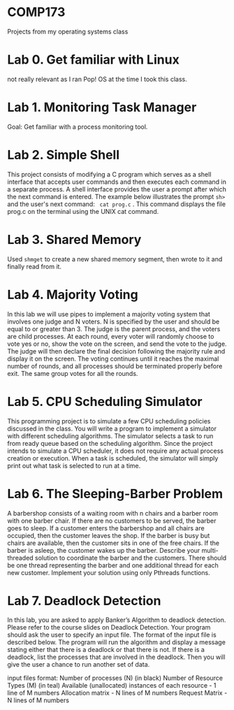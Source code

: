 # COMP173
Projects from my operating systems class

# Lab 0. Get familiar with Linux
 
not really relevant as I ran Pop! OS at the time I took this class.

# Lab 1. Monitoring Task Manager

Goal: Get familiar with a process monitoring tool. 

# Lab 2. Simple Shell

This project consists of modifying a C program which serves as a shell interface that accepts user 
commands and then executes each command in a separate process. A shell interface provides the 
user  a  prompt  after  which  the  next  command  is  entered.  The  example  below  illustrates  the 
prompt  ```sh>```   and  the  user's  next  command:  ``` cat prog.c``` .  This  command  displays  the  file 
prog.c on the terminal using the UNIX cat command.  

# Lab 3. Shared Memory

Used ```shmget``` to create a new shared memory segment, then wrote to it and finally read from it.

# Lab 4. Majority Voting

In this lab we will use pipes to implement a majority voting system that involves one judge and 
N  voters.  N  is  specified  by  the  user  and  should  be  equal  to  or  greater  than  3.  The  judge  is  the 
parent  process,  and  the  voters  are  child  processes.  At  each  round,  every  voter  will  randomly 
choose to vote yes or no, show the vote on the screen, and send the vote to the judge. The judge 
will then declare  the final decision following  the majority rule  and display it on the screen. The 
voting  continues  until  it  reaches  the  maximal  number  of  rounds,  and all  processes  should  be  terminated 
properly before exit. The same group votes for all the rounds.   


# Lab 5. CPU Scheduling Simulator

This  programming  project  is  to  simulate  a  few  CPU  scheduling  policies  discussed  in  the  class. 
You  will  write  a  program  to  implement  a  simulator  with  different  scheduling  algorithms.  The 
simulator  selects  a  task  to  run  from  ready  queue  based  on  the  scheduling  algorithm.  Since  the 
project  intends  to  simulate  a  CPU  scheduler,  it  does  not  require  any  actual  process  creation  or 
execution. When a task is scheduled, the simulator will simply print out what task is selected to 
run at a time.  
 
# Lab 6. The Sleeping-Barber Problem

A barbershop consists of a waiting room with n chairs and a barber room with one barber 
chair. If there are no customers to be served, the barber goes to sleep. If a customer enters the 
barbershop and all chairs are occupied, then the customer leaves the shop. If the barber is busy 
but chairs are available, then the customer sits in one of the free chairs. If the barber is asleep, 
the customer wakes up the barber. Describe your multi-threaded solution to coordinate the 
barber  and  the  customers.  There  should  be  one  thread  representing  the  barber  and  one 
additional  thread  for  each  new  customer.  Implement  your  solution  using  only  Pthreads 
functions.  

# Lab 7. Deadlock Detection

In this lab, you are asked to apply Banker’s Algorithm to deadlock detection. Please refer 
to the course slides on Deadlock Detection. Your program should ask the user to specify 
an  input  file.  The  format  of  the  input  file  is  described  below.  The  program  will  run  the 
algorithm and display a message stating either that there is a deadlock or that there is not. 
If there is a deadlock, list the processes that are involved in the deadlock. Then you will 
give the user a chance to run another set of data.

input files format:
Number of processes (N) (in black) 
Number of Resource Types (M) (in teal) 
Available (unallocated) instances of each resource - 1 line of M numbers
Allocation matrix - N lines of M numbers 
Request Matrix - N lines of M numbers 


